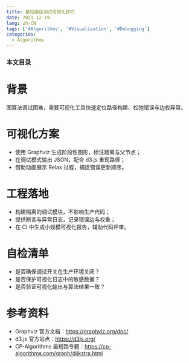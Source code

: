 ```yaml
---
title: 最短路径调试可视化技巧
date: 2021-12-19
lang: zh-CN
tags: ['#Algorithms', '#Visualization', '#Debugging']
categories:
  - Algorithms
---
```


### 本文目录
<!-- toc -->

# 背景
图算法调试困难，需要可视化工具快速定位路径构建、松弛错误与边权异常。

# 可视化方案
- 使用 Graphviz 生成阶段性图形，标注距离与父节点；
- 在调试模式输出 JSON，配合 d3.js 重现路径；
- 借助动画展示 Relax 过程，捕捉错误更新顺序。

# 工程落地
- 构建隔离的调试模块，不影响生产代码；
- 提供断言与异常日志，记录错误边与权重；
- 在 CI 中生成小规模可视化报告，辅助代码评审。

# 自检清单
- 是否确保调试开关在生产环境关闭？
- 是否保护可视化日志中的敏感数据？
- 是否验证可视化输出与算法结果一致？

# 参考资料
- Graphviz 官方文档：https://graphviz.org/doc/
- d3.js 官方站点：https://d3js.org/
- CP-Algorithms 最短路专题：https://cp-algorithms.com/graph/dijkstra.html
